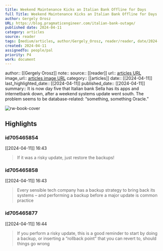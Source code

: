 ```yaml
---
title: Weekend Maintenance Kicks an Italian Bank Offline for Days
full Title: Weekend Maintenance Kicks an Italian Bank Offline for Days
author: Gergely Orosz
URL: https://blog.pragmaticengineer.com/italian-bank-outage/
published date: 2024-04-11
category: articles
source: reader
tags: [medium/articles, author/Gergely_Orosz, reader/reader, date/2024-04-11, area/reader]
created: 2024-04-11
assignedTo: people/pal
priority: P4
work: document
---
```

author:: [[Gergely Orosz]]
note:: 
source:: [[reader]]
url:: [articles URL](https://blog.pragmaticengineer.com/italian-bank-outage/)
image_url:: [articles image URL](https://blog.pragmaticengineer.com/content/images/2024/04/Copy-of-Your-paragraph-text--59-.png)
category:: [[articles]]
date:: [[2024-04-11]]
last_highlighted_date:: [[2024-04-11]]
published_date:: [[2024-04-11]]
summary:: It is now day five that Italian bank Sella has its apps and internetbank down, after a weekend systems update went south. The problem seems to be database-related: “something, something Oracle.”


![rw-book-cover](https://blog.pragmaticengineer.com/content/images/2024/04/Copy-of-Your-paragraph-text--59-.png)

## Highlights
### id705465854
[[2024-04-11]] 16:43
> If it was a risky update, just restore the backups!


### id705465858
[[2024-04-11]] 16:43
> Every sensible tech company has a backup strategy to bring back its systems – and performing a backup before a major update is common practice


### id705465877
[[2024-04-11]] 16:44
> If you perform a risky update, this is a good reminder to start by doing a backup, or inserting a “rollback point” that you can revert to, should things go wrong



